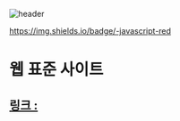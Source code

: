 ![header](https://capsule-render.vercel.app/api?type=wave&color=red&height=200&text=웹%20표준%20사이트&fontAlign=15&fontSize=40)

https://img.shields.io/badge/-javascript-red
# 웹 표준 사이트
## [링크 : ](http://wotjr294.dothome.co.kr/web/index.html)

